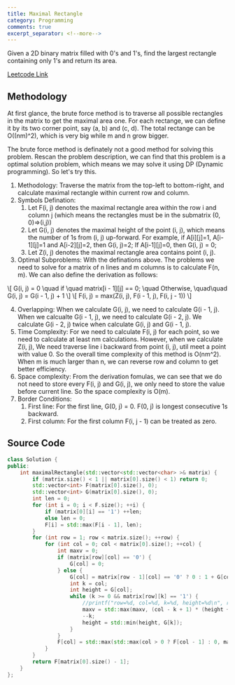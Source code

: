 ```yaml
---
title: Maximal Rectangle
category: Programming
comments: true
excerpt_separator: <!--more-->
---
```

Given a 2D binary matrix filled with 0's and 1's, find the largest rectangle containing only 1's and return its area.
<!--more-->

[Leetcode Link](https://leetcode.com/problems/maximal-rectangle/#/description)

## Methodology
At first glance, the brute force method is to traverse all possible rectangles in the matrix to get the maximal area one. For each rectange, we can define it by its two corner point, say (a, b) and (c, d). The total rectange can be O((nm)^2), which is very big while m and n grow bigger.

The brute force method is definately not a good method for solving this problem. Rescan the problem description, we can find that this problem is a optimal solution problem, which means we may solve it using DP (Dynamic programming). So let's try this.
1. Methodology: Traverse the matrix from the top-left to bottom-right, and calculate maximal rectangle within current row and column.
2. Symbols Defination:
    1. Let F(i, j) denotes the maximal rectangle area within the row i and column j (which means the rectangles must be in the submatrix (0, 0)=>(i,j))
    2. Let G(i, j) denotes the maximal height of the point (i, j), which means the number of 1s from (i, j) up-forward. For example, if A[i][j]=1, A[i-1][j]=1 and A[i-2][j]=2, then G(i, j)=2; If A[i-1][j]=0, then G(i, j) = 0;
    3. Let Z(i, j) denotes the maximal rectangle area contains point (i, j).
3. Optimal Subproblems: With the definations above. The problems we need to solve for a matrix of n lines and m columns is to calculate F(n, m). We can also define the derivation as follows:

\\[ G(i, j) = 0 \\quad if \\quad matrix[i - 1][j] == 0; \\quad Otherwise, \\quad\\quad G(i, j) = G(i - 1, j) + 1 \\]
\\[ F(i, j) = max(Z(i, j), F(i - 1, j), F(i, j - 1)) \\]

4. Overlapping: When we calculate G(i, j), we need to calculate G(i - 1, j). When we calcualte G(i - 1, j), we need to calculate G(i - 2, j). We calculate G(i - 2, j) twice when calculate G(i, j) and G(i - 1, j).
5. Time Complexity: For we need to calculate F(i, j) for each point, so we need to calculate at least nm calculations. However, when we calculate Z(i, j), We need traverse line i backward from point (i, j), util meet a point with value 0. So the overall time complexity of this method is O(nm^2). When m is much larger than n, we can reverse row and column to get better efficiency.
6. Space complexity: From the derivation fomulas, we can see that we do not need to store every F(i, j) and G(i, j), we only need to store the value before current line. So the space complexity is O(m).
7. Border Conditions:
    1. First line: For the first line, G(0, j) = 0. F(0, j) is longest consecutive 1s backward.
    2. First column: For the first column F(i, j - 1) can be treated as zero.

## Source Code
```C++
class Solution {
public:
    int maximalRectangle(std::vector<std::vector<char> >& matrix) {
        if (matrix.size() < 1 || matrix[0].size() < 1) return 0;
        std::vector<int> F(matrix[0].size(), 0);
        std::vector<int> G(matrix[0].size(), 0);
        int len = 0;
        for (int i = 0; i < F.size(); ++i) {
            if (matrix[0][i] == '1') ++len;
            else len = 0;
            F[i] = std::max(F[i - 1], len);
        }
        for (int row = 1; row < matrix.size(); ++row) {
            for (int col = 0; col < matrix[0].size(); ++col) {
                int maxv = 0;
                if (matrix[row][col] == '0') {
                    G[col] = 0;
                } else {
                    G[col] = matrix[row - 1][col] == '0' ? 0 : 1 + G[col];
                    int k = col;
                    int height = G[col];
                    while (k >= 0 && matrix[row][k] == '1') {
                        //printf("row=%d, col=%d, k=%d, height=%d\n", row, col, k, height);
                        maxv = std::max(maxv, (col - k + 1) * (height + 1));
                        --k;
                        height = std::min(height, G[k]);
                    }
                }
                F[col] = std::max(std::max(col > 0 ? F[col - 1] : 0, maxv), F[col]);
            }
        }
        return F[matrix[0].size() - 1];
    }
};
```
